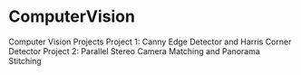 # ComputerVision
Computer Vision Projects
Project 1: Canny Edge Detector and Harris Corner Detector
Project 2: Parallel Stereo Camera Matching and Panorama Stitching
